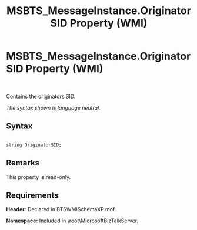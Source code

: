 ﻿---
title: MSBTS_MessageInstance.OriginatorSID Property (WMI)
TOCTitle: MSBTS_MessageInstance.OriginatorSID Property (WMI)
ms:assetid: c85dc21c-a670-4b2f-891b-bd0dc6abaf0b
ms:mtpsurl: https://msdn.microsoft.com/en-us/library/Aa547964(v=BTS.80)
ms:contentKeyID: 51531133
ms.date: 08/30/2017
mtps_version: v=BTS.80
---

# MSBTS\_MessageInstance.OriginatorSID Property (WMI)

 

Contains the originators SID.

*The syntax shown is language neutral.*

## Syntax

``` 
  
string OriginatorSID;  
```

## Remarks

This property is read-only.

## Requirements

**Header:** Declared in BTSWMISchemaXP.mof.

**Namespace:** Included in \\root\\MicrosoftBizTalkServer.


